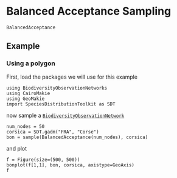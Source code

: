 # Balanced Acceptance Sampling 

```@docs; canonical=false
BalancedAcceptance
```

## Example 

### Using a polygon 

First, load the packages we will use for this example

```@example 1
using BiodiversityObservationNetworks 
using CairoMakie
using GeoMakie
import SpeciesDistributionToolkit as SDT
```

now sample a [`BiodiversityObservationNetwork`](@ref)

```@example 1
num_nodes = 50
corsica = SDT.gadm("FRA", "Corse")
bon = sample(BalancedAcceptance(num_nodes), corsica)
```

and plot

```@example 1
f = Figure(size=(500, 500))
bonplot(f[1,1], bon, corsica, axistype=GeoAxis)
f
```